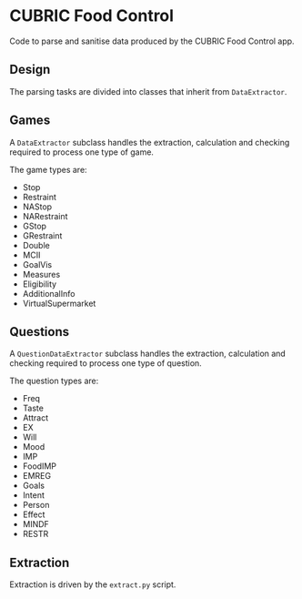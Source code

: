 # CUBRIC Food Control

Code to parse and sanitise data produced by the CUBRIC Food Control app.

## Design

The parsing tasks are divided into classes that inherit from ```DataExtractor```.


## Games

A ```DataExtractor``` subclass handles the extraction, calculation and checking required to process one type of game.

The game types are:

* Stop
* Restraint
* NAStop
* NARestraint
* GStop
* GRestraint
* Double
* MCII
* GoalVis
* Measures
* Eligibility
* AdditionalInfo
* VirtualSupermarket

## Questions

A ```QuestionDataExtractor``` subclass handles the extraction, calculation and checking required to process one type of question.

The question types are:

* Freq
* Taste
* Attract
* EX
* Will
* Mood
* IMP
* FoodIMP
* EMREG
* Goals
* Intent
* Person
* Effect
* MINDF
* RESTR

## Extraction

Extraction is driven by the ```extract.py``` script.
